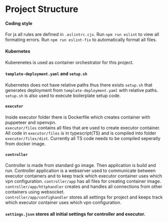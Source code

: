 # Project Structure
#### Coding style
For js all rules are defined in `.eslintrc.cjs`.
Run `npm run eslint` to view all formating errors.
Run `npm run eslint-fix` to automatically format all files.

#### Kubernetes
Kuberenetes is used as container orchestrator for this project.

#### **`template-deployment.yaml`** and **`setup.sh`**
Kubernetes does not have relative paths thus there exists `setup.sh` that generates deployment from `template-deployment.yaml` with relative paths.  
`setup.sh` is also used to execute boilerplate setup code.

#### **`executor`**
Inside executor folder there is Dockerfile which creates container with puppeteer and openvpn.  
`executor/files` contains all files that are used to create executor container. All code in `executor/files` is in typescript(TS) and is compiled into folder `executor/files/dist`. Currently all TS code needs to be compiled seperatly from docker image.

#### **`controller`**
Controller is made from standard go image. Then application is build and run.
Controller application is a webserver used to communicate between executor containers and to keep track which executor container uses which vpn configuration.
`controller/app` has all files for creating container image.  
`controller/app/httphandler` creates and handles all connections from other containers using websocket.  
`controller/app/confighandler` stores all settings for project and keeps track which executor container uses which vpn configuration.
#### **`settings.json`** stores all initial settings for controller and executor. 

